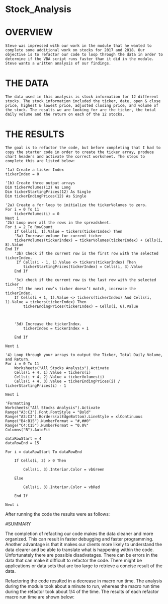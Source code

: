 # Stock_Analysis

# OVERVIEW

	Steve was impressed with our work in the module that he wanted to complete some additional work on stocks for 2017 and 2018. Our objective is to refactor our code to loop through the data in order to determine if the VBA script runs faster than it did in the module. Steve wants a written analysis of our findings.

# THE DATA

	The data used in this analysis is stock information for 12 different stocks. The stock information included the ticker, date, open & close price, highest & lowest price, adjusted closing price, and volume of the stock. The results we are looking for are the ticker, the total daily volume and the return on each of the 12 stocks.

# THE RESULTS

	The goal is to refactor the code, but before completing that I had to copy the starter code in order to create the ticker array, produce chart headers and activate the correct worksheet. The steps to complete this are listed below:

    '1a) Create a ticker Index
    tickerIndex = 0

    '1b) Create three output arrays
    Dim tickerVolumes(12) As Long
    Dim tickerStartingPrices(12) As Single
    Dim tickerEndingPrices(12) As Single
     
    '2a) Create a for loop to initialize the tickerVolumes to zero.
    For i = 0 To 11
        tickerVolumes(i) = 0
    Next i
    '2b) Loop over all the rows in the spreadsheet.
    For i = 2 To RowCount
        If Cells(i, 1).Value = tickers(tickerIndex) Then
        '3a) Increase volume for current ticker
        tickerVolumes(tickerIndex) = tickerVolumes(tickerIndex) + Cells(i, 8).Value
    End If
        '3b) Check if the current row is the first row with the selected tickerIndex.
         If Cells(i - 1, 1).Value <> tickers(tickerIndex) Then
            tickerStartingPrices(tickerIndex) = Cells(i, 3).Value
        End If
        
        '3c) check if the current row is the last row with the selected ticker
         'If the next row’s ticker doesn’t match, increase the tickerIndex.
        If Cells(i + 1, 1).Value <> tickers(tickerIndex) And Cells(i, 1).Value = tickers(tickerIndex) Then
            tickerEndingPrices(tickerIndex) = Cells(i, 6).Value
            
            

        '3d) Increase the tickerIndex.
            tickerIndex = tickerIndex + 1
            
        End If
    
    Next i
    
    '4) Loop through your arrays to output the Ticker, Total Daily Volume, and Return.
    For i = 0 To 11
        Worksheets("All Stocks Analysis").Activate
        Cells(i + 4, 1).Value = tickers(i)
        Cells(i + 4, 2).Value = tickerVolumes(i)
        Cells(i + 4, 3).Value = tickerEndingPrices(i) / tickerStartingPrices(i) - 1
        
    Next i
    
    'Formatting
    Worksheets("All Stocks Analysis").Activate
    Range("A3:C3").Font.FontStyle = "Bold"
    Range("A3:C3").Borders(xlEdgeBottom).LineStyle = xlContinuous
    Range("B4:B15").NumberFormat = "#,##0"
    Range("C4:C15").NumberFormat = "0.0%"
    Columns("B").AutoFit

    dataRowStart = 4
    dataRowEnd = 15

    For i = dataRowStart To dataRowEnd
        
        If Cells(i, 3) > 0 Then
            
            Cells(i, 3).Interior.Color = vbGreen
            
        Else
        
            Cells(i, 3).Interior.Color = vbRed
            
        End If
        
    Next i

After running the code the results were as follows:





#SUMMARY

The completion of refacting our code makes the data cleaner and more organized. This can result in faster debugging and faster programming. Another advantage is that it makes our clients more likely to understand the data clearer and be able to translate what is happening within the code. Unfortunately there are possible disadvatages. There can be errors in the data that can make it difficult to refactor the code. There might be applications or data sets that are too large to retrieve a concise result of the data.

Refactoring the code resulted in a decrease in macro run time. The analysis during the module took about a minute to run, whereas the macro run time during the refactor took about 1/4 of the time. The results of each refactor macro run time are shown below: